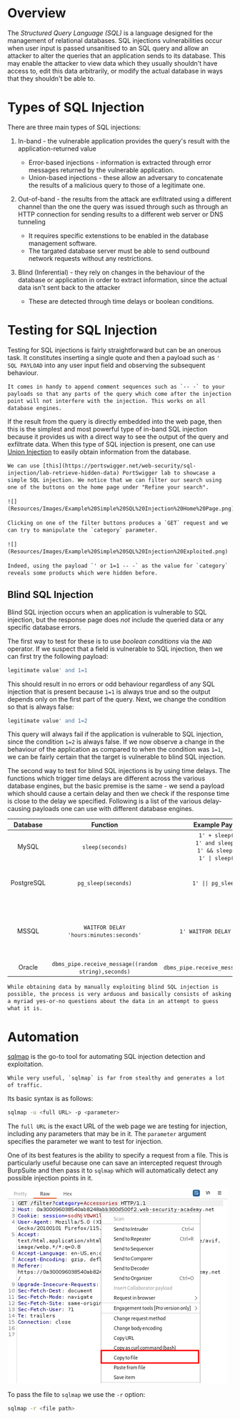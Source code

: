 # Overview
The *Structured Query Language (SQL)* is a language designed for the management of relational databases. SQL injections vulnerabilities occur when user input is passed unsanitised to an SQL query and allow an attacker to alter the queries that an application sends to its database. This may enable the attacker to view data which they usually shouldn't have access to, edit this data arbitrarily, or modify the actual database in ways that they shouldn't be able to. 

# Types of SQL Injection
There are three main types of SQL injections:

1. In-band - the vulnerable application provides the query's result with the application-returned value
	- Error-based injections - information is extracted through error messages returned by the vulnerable application.
	- Union-based injections - these allow an adversary to concatenate the results of a malicious query to those of a legitimate one.

2. Out-of-band - the results from the attack are exfiltrated using a different channel than the one the query was issued through such as through an HTTP connection for sending results to a different web server or DNS tunneling
	-  It requires specific extenstions to be enabled in the database management software.
	-  The targated database server must be able to send outbound network requests without any restrictions.

3. Blind (Inferential) - they rely on changes in the behaviour of the database or application in order to extract information, since the actual data isn't sent back to the attacker
	- These are detected through time delays or boolean conditions.

# Testing for SQL Injection
Testing for SQL injections is fairly straightforward but can be an onerous task. It constitutes inserting a single quote and then a payload such as `' SQL PAYLOAD` into any user input field and observing the subsequent behaviour. 

~~~admonish tip
It comes in handy to append comment sequences such as `-- -` to your payloads so that any parts of the query which come after the injection point will not interfere with the injection. This works on all database engines.
~~~

If the result from the query is directly embedded into the web page, then this is the simplest and most powerful type of in-band SQL injection because it provides us with a direct way to see the output of the query and exfiltrate data. When this type of SQL injection is present, one can use [Union Injection](Union%20Injection.md) to easily obtain information from the database.

~~~admonish example title="Example: Simple SQL Injection" collapsible=true
We can use [this](https://portswigger.net/web-security/sql-injection/lab-retrieve-hidden-data) PortSwigger lab to showcase a simple SQL injection. We notice that we can filter our search using one of the buttons on the home page under "Refine your search".

![](Resources/Images/Example%20Simple%20SQL%20Injection%20Home%20Page.png)

Clicking on one of the filter buttons produces a `GET` request and we can try to manipulate the `category` parameter.

![](Resources/Images/Example%20Simple%20SQL%20Injection%20Exploited.png)

Indeed, using the payload `' or 1=1 -- -` as the value for `category` reveals some products which were hidden before.
~~~

## Blind SQL Injection
Blind SQL injection occurs when an application is vulnerable to SQL injection, but the response page does *not* include the queried data or any specific database errors. 

The first way to test for these is to use *boolean conditions* via the `AND` operator. If we suspect that a field is vulnerable to SQL injection, then we can first try the following payload:

```sql
legitimate value' and 1=1
```

This should result in no errors or odd behaviour regardless of any SQL injection that is present because `1=1` is always true and so the output depends only on the first part of the query. Next, we change the condition so that is always false:

```sql
legitimate value' and 1=2
```

This query will always fail if the application is vulnerable to SQL injection, since the condition `1=2` is always false. If we now observe a change in the behaviour of the application as compared to when the condition was `1=1`, we can be fairly certain that the target is vulnerable to blind SQL injection.

The second way to test for blind SQL injections is by using time delays. The functions which trigger time delays are different across the various database engines, but the basic premise is the same - we send a payload which should cause a certain delay and then we check if the response time is close to the delay we specified. Following is a list of the various delay-causing payloads one can use with different database engines.

|Database|Function|Example Payload|Note|
|:--:|:--:|:--:|:--:|
|MySQL|`sleep(seconds)`|`1' + sleep(5)` <br/> `1' and sleep(5)` <br/> `1' && sleep(5)` <br/> <code>1' &#124; sleep(5)</code>||
|PostgreSQL|`pg_sleep(seconds)`|<code>1' &#124;&#124; pg_sleep(5)</code>|Can only be done with the <code>&#124;&#124;</code> operator.|
|MSSQL|`WAITFOR DELAY 'hours:minutes:seconds'`|`1' WAITFOR DELAY '0:0:10'`|Notice the lack of a logical or any other operator.|
|Oracle|`dbms_pipe.receive_message((random string),seconds)`|`dbms_pipe.receive_message(('a'),10)`||

```admonish note title="Note: Manual Exploitation of Blind SQL Injection"
While obtaining data by manually exploiting blind SQL injection is possible, the process is very arduous and basically consists of asking a myriad yes-or-no questions about the data in an attempt to guess what it is.
```

# Automation
[sqlmap](https://github.com/sqlmapproject/sqlmap) is the go-to tool for automating SQL injection detection and exploitation.

```admonish note
While very useful, `sqlmap` is far from stealthy and generates a lot of traffic.
```

Its basic syntax is as follows:

```bash
sqlmap -u <full URL> -p <parameter>
```

The `full URL` is the exact URL of the web page we are testing for injection, including any parameters that may be in it. The `parameter` argument specifies the parameter we want to test for injection.

One of its best features is the ability to specify a request from a file. This is particularly useful because one can save an intercepted request through BurpSuite and then pass it to `sqlmap` which will automatically detect any possible injection points in it.

![](Resources/Images/Request%20Copy%20To%20File.png)

To pass the file to `sqlmap` we use the `-r` option:

```bash
sqlmap -r <file path>
```


